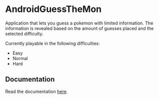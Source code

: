 # AndroidGuessTheMon

Application that lets you guess a pokemon with limited information.
The information is revealed based on the amount of guesses placed and the selected difficulty.

Currently playable in the following difficulties:

- Easy
- Normal
- Hard

## Documentation

Read the documentation [here](https://thomassmekens.github.io/AndroidGuessTheMon/).
